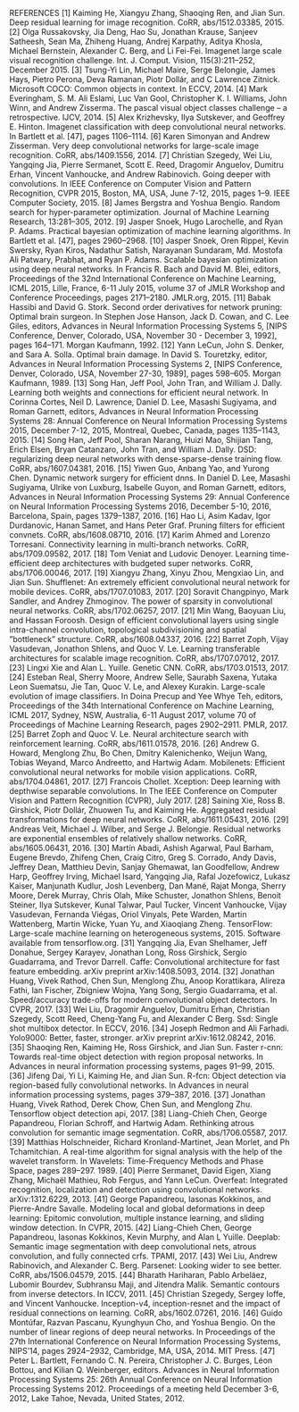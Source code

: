 REFERENCES
[1] Kaiming He, Xiangyu Zhang, Shaoqing Ren, and Jian Sun. Deep residual learning for image recognition. CoRR, abs/1512.03385, 2015.
[2] Olga Russakovsky, Jia Deng, Hao Su, Jonathan Krause, Sanjeev Satheesh, Sean Ma, Zhiheng Huang, Andrej Karpathy, Aditya Khosla, Michael Bernstein, Alexander C. Berg, and Li Fei-Fei. Imagenet large scale visual recognition challenge. Int. J. Comput. Vision, 115(3):211–252, December 2015.
[3] Tsung-Yi Lin, Michael Maire, Serge Belongie, James Hays, Pietro Perona, Deva Ramanan, Piotr Dollár, and C Lawrence Zitnick. Microsoft COCO: Common objects in context. In ECCV, 2014.
[4] Mark Everingham, S. M. Ali Eslami, Luc Van Gool, Christopher K. I. Williams, John Winn, and Andrew Zisserma. The pascal visual object classes challenge – a retrospective. IJCV, 2014.
[5] Alex Krizhevsky, Ilya Sutskever, and Geoffrey E. Hinton. Imagenet classification with deep convolutional neural networks. In Bartlett et al. [47], pages 1106–1114.
[6] Karen Simonyan and Andrew Zisserman. Very deep convolutional networks for large-scale image recognition. CoRR, abs/1409.1556, 2014.
[7] Christian Szegedy, Wei Liu, Yangqing Jia, Pierre Sermanet, Scott E. Reed, Dragomir Anguelov, Dumitru Erhan, Vincent Vanhoucke, and Andrew Rabinovich. Going deeper with convolutions. In IEEE Conference on Computer Vision and Pattern Recognition, CVPR 2015, Boston, MA, USA, June 7-12, 2015, pages 1–9. IEEE Computer Society, 2015.
[8] James Bergstra and Yoshua Bengio. Random search for hyper-parameter optimization. Journal of Machine Learning Research, 13:281–305, 2012.
[9] Jasper Snoek, Hugo Larochelle, and Ryan P. Adams. Practical bayesian optimization of machine learning algorithms. In Bartlett et al. [47], pages 2960–2968.
[10] Jasper Snoek, Oren Rippel, Kevin Swersky, Ryan Kiros, Nadathur Satish, Narayanan Sundaram, Md. Mostofa Ali Patwary, Prabhat, and Ryan P. Adams. Scalable bayesian optimization using deep neural networks. In Francis R. Bach and David M. Blei, editors, Proceedings of the 32nd International Conference on Machine Learning, ICML 2015, Lille, France, 6-11 July 2015, volume 37 of JMLR Workshop and Conference Proceedings, pages 2171–2180. JMLR.org, 2015.
[11] Babak Hassibi and David G. Stork. Second order derivatives for network pruning: Optimal brain surgeon. In Stephen Jose Hanson, Jack D. Cowan, and C. Lee Giles, editors, Advances in Neural Information Processing Systems 5, [NIPS Conference, Denver, Colorado, USA, November 30 - December 3, 1992], pages 164–171. Morgan Kaufmann, 1992.
[12] Yann LeCun, John S. Denker, and Sara A. Solla. Optimal brain damage. In David S. Touretzky, editor, Advances in Neural Information Processing Systems 2, [NIPS Conference, Denver, Colorado, USA, November 27-30, 1989], pages 598–605. Morgan Kaufmann, 1989.
[13] Song Han, Jeff Pool, John Tran, and William J. Dally. Learning both weights and connections for efficient neural network. In Corinna Cortes, Neil D. Lawrence, Daniel D. Lee, Masashi Sugiyama, and Roman Garnett, editors, Advances in Neural Information Processing Systems 28: Annual Conference on Neural Information Processing Systems 2015, December 7-12, 2015, Montreal, Quebec, Canada, pages 1135–1143, 2015.
[14] Song Han, Jeff Pool, Sharan Narang, Huizi Mao, Shijian Tang, Erich Elsen, Bryan Catanzaro, John Tran, and William J. Dally. DSD: regularizing deep neural networks with dense-sparse-dense training flow. CoRR, abs/1607.04381, 2016.
[15] Yiwen Guo, Anbang Yao, and Yurong Chen. Dynamic network surgery for efficient dnns. In Daniel D. Lee, Masashi Sugiyama, Ulrike von Luxburg, Isabelle Guyon, and Roman Garnett, editors, Advances in Neural Information Processing Systems 29: Annual Conference on Neural Information Processing Systems 2016, December 5-10, 2016, Barcelona, Spain, pages 1379–1387, 2016.
[16] Hao Li, Asim Kadav, Igor Durdanovic, Hanan Samet, and Hans Peter Graf. Pruning filters for efficient convnets. CoRR, abs/1608.08710, 2016.
[17] Karim Ahmed and Lorenzo Torresani. Connectivity learning in multi-branch networks. CoRR, abs/1709.09582, 2017.
[18] Tom Veniat and Ludovic Denoyer. Learning time-efficient deep architectures with budgeted super networks. CoRR, abs/1706.00046, 2017.
[19] Xiangyu Zhang, Xinyu Zhou, Mengxiao Lin, and Jian Sun. Shufflenet: An extremely efficient convolutional neural network for mobile devices. CoRR, abs/1707.01083, 2017.
[20] Soravit Changpinyo, Mark Sandler, and Andrey Zhmoginov. The power of sparsity in convolutional neural networks. CoRR, abs/1702.06257, 2017.
[21] Min Wang, Baoyuan Liu, and Hassan Foroosh. Design of efficient convolutional layers using single intra-channel convolution, topological subdivisioning and spatial ”bottleneck” structure. CoRR, abs/1608.04337, 2016.
[22] Barret Zoph, Vijay Vasudevan, Jonathon Shlens, and Quoc V. Le. Learning transferable architectures for scalable image recognition. CoRR, abs/1707.07012, 2017.
[23] Lingxi Xie and Alan L. Yuille. Genetic CNN. CoRR, abs/1703.01513, 2017.
[24] Esteban Real, Sherry Moore, Andrew Selle, Saurabh Saxena, Yutaka Leon Suematsu, Jie Tan, Quoc V. Le, and Alexey Kurakin. Large-scale evolution of image classifiers. In Doina Precup and Yee Whye Teh, editors, Proceedings of the 34th International Conference on Machine Learning, ICML 2017, Sydney, NSW, Australia, 6-11 August 2017, volume 70 of Proceedings of Machine Learning Research, pages 2902–2911. PMLR, 2017.
[25] Barret Zoph and Quoc V. Le. Neural architecture search with reinforcement learning. CoRR, abs/1611.01578, 2016.
[26] Andrew G. Howard, Menglong Zhu, Bo Chen, Dmitry Kalenichenko, Weijun Wang, Tobias Weyand, Marco Andreetto, and Hartwig Adam. Mobilenets: Efficient convolutional neural networks for mobile vision applications. CoRR, abs/1704.04861, 2017.
[27] Francois Chollet. Xception: Deep learning with depthwise separable convolutions. In The IEEE Conference on Computer Vision and Pattern Recognition (CVPR), July 2017.
[28] Saining Xie, Ross B. Girshick, Piotr Dollár, Zhuowen Tu, and Kaiming He. Aggregated residual transformations for deep neural networks. CoRR, abs/1611.05431, 2016.
[29] Andreas Veit, Michael J. Wilber, and Serge J. Belongie. Residual networks are exponential ensembles of relatively shallow networks. CoRR, abs/1605.06431, 2016.
[30] Martín Abadi, Ashish Agarwal, Paul Barham, Eugene Brevdo, Zhifeng Chen, Craig Citro, Greg S. Corrado, Andy Davis, Jeffrey Dean, Matthieu Devin, Sanjay Ghemawat, Ian Goodfellow, Andrew Harp, Geoffrey Irving, Michael Isard, Yangqing Jia, Rafal Jozefowicz, Lukasz Kaiser, Manjunath Kudlur, Josh Levenberg, Dan Mané, Rajat Monga, Sherry Moore, Derek Murray, Chris Olah, Mike Schuster, Jonathon Shlens, Benoit Steiner, Ilya Sutskever, Kunal Talwar, Paul Tucker, Vincent Vanhoucke, Vijay Vasudevan, Fernanda Viégas, Oriol Vinyals, Pete Warden, Martin Wattenberg, Martin Wicke, Yuan Yu, and Xiaoqiang Zheng. TensorFlow: Large-scale machine learning on heterogeneous systems, 2015. Software available from tensorflow.org.
[31] Yangqing Jia, Evan Shelhamer, Jeff Donahue, Sergey Karayev, Jonathan Long, Ross Girshick, Sergio Guadarrama, and Trevor Darrell. Caffe: Convolutional architecture for fast feature embedding. arXiv preprint arXiv:1408.5093, 2014.
[32] Jonathan Huang, Vivek Rathod, Chen Sun, Menglong Zhu, Anoop Korattikara, Alireza Fathi, Ian Fischer, Zbigniew Wojna, Yang Song, Sergio Guadarrama, et al. Speed/accuracy trade-offs for modern convolutional object detectors. In CVPR, 2017.
[33] Wei Liu, Dragomir Anguelov, Dumitru Erhan, Christian Szegedy, Scott Reed, Cheng-Yang Fu, and Alexander C Berg. Ssd: Single shot multibox detector. In ECCV, 2016.
[34] Joseph Redmon and Ali Farhadi. Yolo9000: Better, faster, stronger. arXiv preprint arXiv:1612.08242, 2016.
[35] Shaoqing Ren, Kaiming He, Ross Girshick, and Jian Sun. Faster r-cnn: Towards real-time object detection with region proposal networks. In Advances in neural information processing systems, pages 91–99, 2015.
[36] Jifeng Dai, Yi Li, Kaiming He, and Jian Sun. R-fcn: Object detection via region-based fully convolutional networks. In Advances in neural information processing systems, pages 379–387, 2016.
[37] Jonathan Huang, Vivek Rathod, Derek Chow, Chen Sun, and Menglong Zhu. Tensorflow object detection api, 2017.
[38] Liang-Chieh Chen, George Papandreou, Florian Schroff, and Hartwig Adam. Rethinking atrous convolution for semantic image segmentation. CoRR, abs/1706.05587, 2017.
[39] Matthias Holschneider, Richard Kronland-Martinet, Jean Morlet, and Ph Tchamitchian. A real-time algorithm for signal analysis with the help of the wavelet transform. In Wavelets: Time-Frequency Methods and Phase Space, pages 289–297. 1989.
[40] Pierre Sermanet, David Eigen, Xiang Zhang, Michaël Mathieu, Rob Fergus, and Yann LeCun. Overfeat: Integrated recognition, localization and detection using convolutional networks. arXiv:1312.6229, 2013.
[41] George Papandreou, Iasonas Kokkinos, and Pierre-Andre Savalle. Modeling local and global deformations in deep learning: Epitomic convolution, multiple instance learning, and sliding window detection. In CVPR, 2015.
[42] Liang-Chieh Chen, George Papandreou, Iasonas Kokkinos, Kevin Murphy, and Alan L Yuille. Deeplab: Semantic image segmentation with deep convolutional nets, atrous convolution, and fully connected crfs. TPAMI, 2017.
[43] Wei Liu, Andrew Rabinovich, and Alexander C. Berg. Parsenet: Looking wider to see better. CoRR, abs/1506.04579, 2015.
[44] Bharath Hariharan, Pablo Arbeláez, Lubomir Bourdev, Subhransu Maji, and Jitendra Malik. Semantic contours from inverse detectors. In ICCV, 2011.
[45] Christian Szegedy, Sergey Ioffe, and Vincent Vanhoucke. Inception-v4, inception-resnet and the impact of residual connections on learning. CoRR, abs/1602.07261, 2016.
[46] Guido Montúfar, Razvan Pascanu, Kyunghyun Cho, and Yoshua Bengio. On the number of linear regions of deep neural networks. In Proceedings of the 27th International Conference on Neural Information Processing Systems, NIPS’14, pages 2924–2932, Cambridge, MA, USA, 2014. MIT Press.
[47] Peter L. Bartlett, Fernando C. N. Pereira, Christopher J. C. Burges, Léon Bottou, and Kilian Q. Weinberger, editors. Advances in Neural Information Processing Systems 25: 26th Annual Conference on Neural Information Processing Systems 2012. Proceedings of a meeting held December 3-6, 2012, Lake Tahoe, Nevada, United States, 2012.
